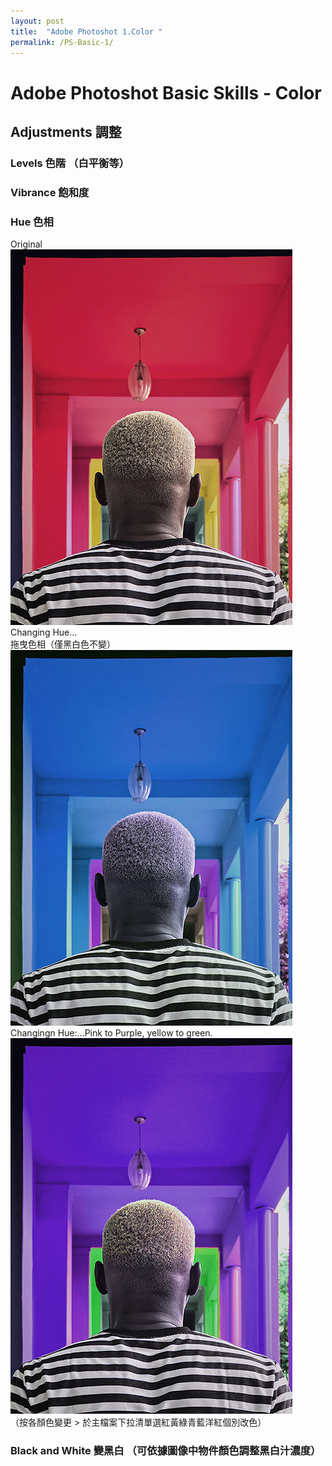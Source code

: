 ```yaml
---
layout: post
title:  "Adobe Photoshot 1.Color "
permalink: /PS-Basic-1/
---
```


# Adobe Photoshot Basic Skills - Color


## Adjustments 調整
### Levels 色階 （白平衡等）  

### Vibrance 飽和度  

### Hue 色相  
Original  
![G01](/assets/Hue.jpg)  
Changing Hue...  
拖曳色相（僅黑白色不變）  
![G02](/assets/Hue1.jpg)  
Changingn Hue:...Pink to Purple, yellow to green.  
![G03](/assets/Hue2.jpg)  
（按各顏色變更 > 於主檔案下拉清單選紅黃綠青藍洋紅個別改色） 

### Black and White 變黑白 （可依據圖像中物件顏色調整黑白汁濃度）  

